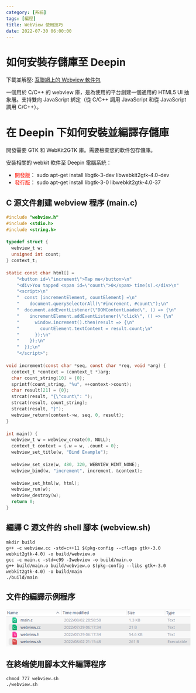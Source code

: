 ```yaml
---
category: [系統]
tags: [編程]
title: WebView 使用技巧
date: 2022-07-30 06:00:00
---
```


# 如何安裝存儲庫至 Deepin

下載並解壓: [互聯網上的 Webview 軟件包](https://github.com/webview/webview#linux-and-bsd)

一個用於 C/C++ 的 webview 庫，是為使用的平台創建一個通用的 HTML5 UI 抽象層。支持雙向 JavaScript 綁定（從 C/C++ 調用 JavaScript 和從 JavaScript 調用 C/C++）。

# 在 Deepin 下如何安裝並編譯存儲庫

開發需要 GTK 和 WebKit2GTK 庫。需要檢查您的軟件包存儲庫。

安裝相關的 webkit 軟件至 Deepin 電腦系統：

 - <font color="#FF1000">開發版</font>： sudo apt-get install libgtk-3-dev libwebkit2gtk-4.0-dev
 - <font color="#FF1000">發行版</font>： sudo apt-get install libgtk-3-0 libwebkit2gtk-4.0-37

## C 源文件創建 webview 程序 (main.c)

```c
#include "webview.h"
#include <stdio.h>
#include <string.h>

typedef struct {
  webview_t w;
  unsigned int count;
} context_t;

static const char html[] =
    "<button id=\"increment\">Tap me</button>\n"
    "<div>You tapped <span id=\"count\">0</span> time(s).</div>\n"
    "<script>\n"
    "  const [incrementElement, countElement] =\n"
    "    document.querySelectorAll(\"#increment, #count\");\n"
    "  document.addEventListener(\"DOMContentLoaded\", () => {\n"
    "    incrementElement.addEventListener(\"click\", () => {\n"
    "      window.increment().then(result => {\n"
    "        countElement.textContent = result.count;\n"
    "      });\n"
    "    });\n"
    "  });\n"
    "</script>";

void increment(const char *seq, const char *req, void *arg) {
  context_t *context = (context_t *)arg;
  char count_string[10] = {0};
  sprintf(count_string, "%u", ++context->count);
  char result[21] = {0};
  strcat(result, "{\"count\": ");
  strcat(result, count_string);
  strcat(result, "}");
  webview_return(context->w, seq, 0, result);
}

int main() {
  webview_t w = webview_create(0, NULL);
  context_t context = {.w = w, .count = 0};
  webview_set_title(w, "Bind Example");

  webview_set_size(w, 480, 320, WEBVIEW_HINT_NONE);
  webview_bind(w, "increment", increment, &context);

  webview_set_html(w, html);
  webview_run(w);
  webview_destroy(w);
  return 0;
}
```

## 編譯 C 源文件的 shell 腳本 (webview.sh)

```shell
mkdir build
g++ -c webview.cc -std=c++11 $(pkg-config --cflags gtk+-3.0 webkit2gtk-4.0) -o build/webview.o
gcc -c main.c -std=c99 -Iwebview -o build/main.o
g++ build/main.o build/webview.o $(pkg-config --libs gtk+-3.0 webkit2gtk-4.0) -o build/main
./build/main
```
 ## 文件的編譯示例程序

![Alt text](../assets/img/misc/webviewdir.png)

## 在終端使用腳本文件編譯程序

```shell
chmod 777 webview.sh
./webview.sh
```

